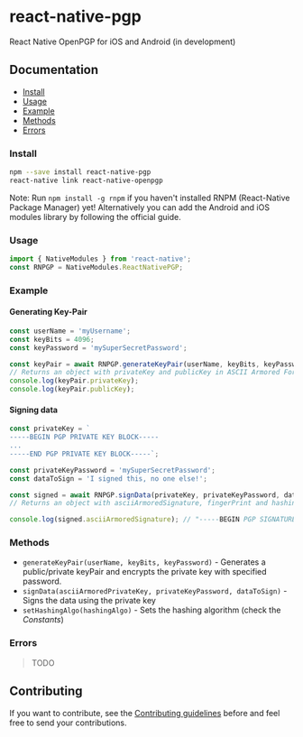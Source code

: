 # react-native-pgp
React Native OpenPGP for iOS and Android (in development)

## Documentation
- [Install](https://github.com/quan-to/react-native-pgp#install)
- [Usage](https://github.com/quan-to/react-native-pgp#usage)
- [Example](https://github.com/quan-to/react-native-pgp#example)
- [Methods](https://github.com/quan-to/react-native-pgp#methods)
- [Errors](https://github.com/quan-to/react-native-pgp#errors)

### Install

```bash
npm --save install react-native-pgp
react-native link react-native-openpgp
```

Note: Run `npm install -g rnpm` if you haven't installed RNPM (React-Native Package Manager) yet! Alternatively you can add the Android and iOS modules library by following the official guide.

### Usage

```javascript
import { NativeModules } from 'react-native';
const RNPGP = NativeModules.ReactNativePGP;
```

### Example

#### Generating Key-Pair

```javascript
const userName = 'myUsername';
const keyBits = 4096;
const keyPassword = 'mySuperSecretPassword';

const keyPair = await RNPGP.generateKeyPair(userName, keyBits, keyPassword);
// Returns an object with privateKey and publicKey in ASCII Armored Format
console.log(keyPair.privateKey);
console.log(keyPair.publicKey);
```

#### Signing data

```javascript
const privateKey = `
-----BEGIN PGP PRIVATE KEY BLOCK-----
...
-----END PGP PRIVATE KEY BLOCK-----`;

const privateKeyPassword = 'mySuperSecretPassword';
const dataToSign = 'I signed this, no one else!';

const signed = await RNPGP.signData(privateKey, privateKeyPassword, dataToSign);
// Returns an object with asciiArmoredSignature, fingerPrint and hashingAlgo

console.log(signed.asciiArmoredSignature); // "-----BEGIN PGP SIGNATURE----- ... -----END PGP SIGNATURE-----"
```

### Methods

* `generateKeyPair(userName, keyBits, keyPassword)` - Generates a public/private keyPair and encrypts the private key with specified password.
* `signData(asciiArmoredPrivateKey, privateKeyPassword, dataToSign)` - Signs the data using the private key
* `setHashingAlgo(hashingAlgo)` - Sets the hashing algorithm (check the _Constants_)

### Errors

> TODO

## Contributing

If you want to contribute, see the [Contributing guidelines](CONTRIBUTING.md) before and feel free to send your contributions.
